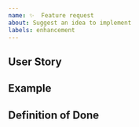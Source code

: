```yaml
---
name: ✨  Feature request
about: Suggest an idea to implement
labels: enhancement
---
```


## User Story

<!-- A clear and concise description of how the feature works and looks like from the user's perspective.

Ex. I want to be able the stop the running pipeline by pressing a stop button. If the pipeline is stopped, I see a info-level message confirming it in the logger, if it fails the message should be displayed in red (error). Also, all the progress bars in the nodes must be set to 0. -->

## Example

<!-- Any file/screenshot/photomontage/video/website is provided for a better understanding of the request -->


## Definition of Done
<!--
A clear and concise description of what the feature requires.

1. Play button turns into stop button when pipeline is running
2. Stop button turns into play button when pipeline is finished
3. Stop button turns into play button when pipeline is successfully stopped
4. Logger displays messages everytime the play/stop button is pressed
5. Progress bars are set to 0 when stopping pipeline
6. Stop button has a Python interface -->
